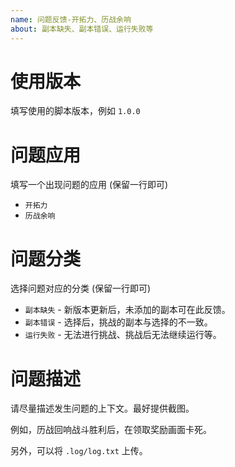 ```yaml
---
name: 问题反馈-开拓力、历战余响
about: 副本缺失、副本错误、运行失败等
---
```


# 使用版本

填写使用的脚本版本，例如 `1.0.0`

# 问题应用

填写一个出现问题的应用 (保留一行即可)

- `开拓力`
- `历战余响`

# 问题分类

选择问题对应的分类 (保留一行即可)

- `副本缺失` - 新版本更新后，未添加的副本可在此反馈。
- `副本错误` - 选择后，挑战的副本与选择的不一致。
- `运行失败` - 无法进行挑战、挑战后无法继续运行等。

# 问题描述

请尽量描述发生问题的上下文。最好提供截图。

例如，历战回响战斗胜利后，在领取奖励画面卡死。

另外，可以将 `.log/log.txt` 上传。
